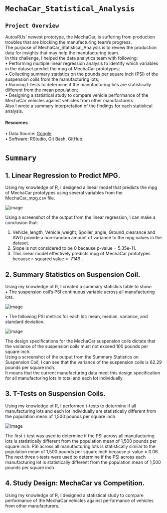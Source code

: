 # `MechaCar_Statistical_Analysis `


 ## `Project Overview ` <br/>
AutosRUs’ newest prototype, the MechaCar, is suffering from production troubles that are blocking the manufacturing team’s progress. <br/>
The purpose of MechaCar_Statistical_Analysis is to review the production data for insights that may help the manufacturing team. <br/>
In this challenge, I helped the data analytics team with following: <br/>
•	Performing multiple linear regression analysis to identify which variables in the dataset predict the mpg of MechaCar prototypes; <br/>
•	Collecting summary statistics on the pounds per square inch (PSI) of the suspension coils from the manufacturing lots; <br/>
•	Running t-tests to determine if the manufacturing lots are statistically different from the mean population; <br/>
•	Designing a statistical study to compare vehicle performance of the MechaCar vehicles against vehicles from other manufacturers. <br/>
Also I wrote a summary interpretation of the findings for each statistical analysis.  <br/>
#### Resources <br/>
• Data Source: [Google](https://www.google.com/). <br/> 
•	Software: RStudio, Git Bash, GitHub. <br/>

# `Summary ` <br/>
## 1.  Linear Regression to Predict MPG. 
Using my knowledge of R, I designed a linear model that predicts the mpg of MechaCar prototypes using several variables from the MechaCar_mpg.csv file.

![image](https://user-images.githubusercontent.com/110998103/202864132-c786c443-3ec8-4ec1-97b5-2f2b9367361e.png)

Using a screenshot of the output from the linear regression, I can make a conclusion that: <br/>
1.	Vehicle_length, Vehicle_weight, Spoiler_angle, Ground_clearance and AWD  provide a non-random amount of variance to the mpg values in the dataset. <br/>
2.	 Slope is not considered to be 0 because p-value = 5.35e-11. <br/>
3. 	This linear model effectively predicts mpg of MechaCar prototypes because r-squared value = .7149 . <br/>


## 2. Summary Statistics on Suspension Coil. <br/>
Using my knowledge of R, I created a summary statistics table to show: <br/>
•	The suspension coil’s PSI continuous variable across all manufacturing lots. <br/>

![image](https://user-images.githubusercontent.com/110998103/202864818-61e523c9-d3c7-4ea8-b6f7-87c7a5334266.png)


•	The following PSI metrics for each lot: mean, median, variance, and standard deviation. <br/>


![image](https://user-images.githubusercontent.com/110998103/202865144-944ab65f-dd29-4ea2-a337-3b8eace4e2ea.png)

The design specifications for the MechaCar suspension coils dictate that the variance of the suspension coils must not exceed 100 pounds per square inch. <br/>
Using a screenshot of the output from the Summary Statistics on Suspension Coil, I can see that the variance of the suspension coils is 62.29 pounds per square inch. <br/>
It means that the current manufacturing data meet this design specification for all manufacturing lots in total and each lot individually. <br/>

## 3. T-Tests on Suspension Coils.
Using my knowledge of R, I performed t-tests to determine if all manufacturing lots and each lot individually are statistically different from the population mean of 1,500 pounds per square inch. <br/>

![image](https://user-images.githubusercontent.com/110998103/202871025-a5962346-d29d-4a01-be0b-295b34970690.png)

The first t-test was used to determine if the PSI across all manufacturing lots is statistically different from the population mean of 1,500 pounds per square inch.
PSI across all manufacturing lots is statistically similar to the population mean of 1,500 pounds per square inch because p-value = 0.06.
The next three t-tests were used to determine if the PSI across each manufacturing lot is statistically different from the population mean of 1,500 pounds per square inch. <br/>

## 4. Study Design: MechaCar vs Competition. <br/>
Using my knowledge of R, I designed a statistical study to compare performance of the MechaCar vehicles against performance of vehicles from other manufacturers. <br/>


